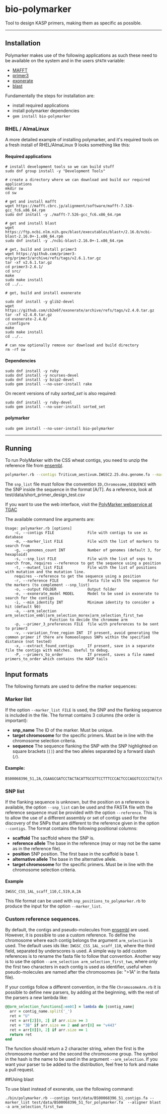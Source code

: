 # bio-polymarker

Tool to design KASP primers, making them as specific as possible.

---

## Installation

Polymarker makes use of the following applications as such these need to be available on the system and in the users
```$PATH``` variable:

* [MAFFT](https://mafft.cbrc.jp/alignment/software/)
* [primer3](https://primer3.org/)
* [exonerate](https://github.com/cb2e6f/exonerate)
* [blast](https://blast.ncbi.nlm.nih.gov/doc/blast-help/downloadblastdata.html)

Fundamentally the steps for installation are:

* install required applications
* install polymarker dependencies
* `gem install bio-polymarker`

### RHEL / AlmaLinux

A more detailed example of installing polymarker, and it's required tools on a fresh install of RHEL/AlmaLinux 9 looks
something like this:

#### Required applications

```shell
# install development tools so we can build stuff
sudo dnf group install -y "Development Tools"

# create a directory where we can download and build our required applications
mkdir sw
cd sw

# get and install mafft
wget https://mafft.cbrc.jp/alignment/software/mafft-7.526-gcc_fc6.x86_64.rpm
sudo dnf install -y ./mafft-7.526-gcc_fc6.x86_64.rpm

# get and install blast
wget https://ftp.ncbi.nlm.nih.gov/blast/executables/blast+/2.16.0/ncbi-blast-2.16.0+-1.x86_64.rpm
sudo dnf install -y ./ncbi-blast-2.16.0+-1.x86_64.rpm 

# get, build and install primer3
wget https://github.com/primer3-org/primer3/archive/refs/tags/v2.6.1.tar.gz
tar -xf v2.6.1.tar.gz 
cd primer3-2.6.1/
cd src/
make
sudo make install
cd ../..

# get, build and install exonerate

sudo dnf install -y glib2-devel
wget https://github.com/cb2e6f/exonerate/archive/refs/tags/v2.4.0.tar.gz
tar -xf v2.4.0.tar.gz 
cd exonerate-2.4.0/
./configure
make
sudo make install
cd ../..

# can now optionally remove our download and build directory
rm -rf sw
```

#### Dependencies

```shell
sudo dnf install -y ruby
sudo dnf install -y ncurses-devel
sudo dnf install -y bzip2-devel
sudo gem install --no-user-install rake
```

On recent versions of ruby *sorted_set* is also required:

```shell
sudo dnf install -y ruby-devel
sudo gem install --no-user-install sorted_set
```

#### polymarker

```shell
sudo gem install --no-user-install bio-polymarker
```

---

## Running

To run PolyMarker with the CSS wheat contigs, you need to unzip the reference file
from  [ensembl](http://ftp.ensemblgenomes.org/pub/release-25/plants/fasta/triticum_aestivum/dna/Triticum_aestivum.IWGSC2.25.dna.genome.fa.gz).

```sh
polymarker.rb --contigs Triticum_aestivum.IWGSC2.25.dna.genome.fa --marker_list snp_list.csv --output output_folder
```

The ```snp_list``` file must follow the convention ```ID,Chromosome,SEQUENCE``` with the SNP inside the sequence in the
format [A/T]. As a reference, look at test/data/short_primer_design_test.csv

If you want to use the web interface, visit the [PolyMarker webservice at TGAC](http://polymarker.tgac.ac.uk)

The available command line arguments are:

```
Usage: polymarker.rb [options]
    -c, --contigs FILE               File with contigs to use as database
    -m, --marker_list FILE           File with the list of markers to search from
    -g, --genomes_count INT          Number of genomes (default 3, for hexaploid)
    -s, --snp_list FILE              File with the list of snps to search from, requires --reference to get the sequence using a position
    -t, --mutant_list FILE           File with the list of positions with mutation and the mutation line.
    requires --reference to get the sequence using a position
    -r, --reference FILE             Fasta file with the sequence for the markers (to complement --snp_list)
    -o, --output FOLDER              Output folder
    -e, --exonerate_model MODEL      Model to be used in exonerate to search for the contigs
    -i, --min_identity INT           Minimum identity to consider a hit (default 90)
    -a, --arm_selection arm_selection_embl|arm_selection_morex|arm_selection_first_two
                    Function to decide the chromome arm
    -p, --primer_3_preferences FILE  file with preferences to be sent to primer3
    -v, --variation_free_region INT  If present, avoid generating the common primer if there are homoeologous SNPs within the specified distance (not tested)
    -x, --extract_found_contigs      If present, save in a separate file the contigs with matches. Useful to debug.
    -P, --primers_to_order			 If present, saves a file named primers_to_order which contains the KASP tails
```

## Input formats

The following formats are used to define the marker sequences:

### Marker list

If the option ```--marker_list FILE``` is used, the SNP and the flanking sequence is included in the file. The format
contains 3 columns (the order is important):

* **snp_name** The ID of the marker. Must be unique.
* **target chromosome** for the specific primers. Must be in line with the chromosome selection criteria.
* **sequence** The sequence flanking the SNP with the SNP highlighted on square brackets (```[]```) and the two alleles
  separated by a forward slash (```/```).

#### Example:

```
BS00068396_51,2A,CGAAGCGATCCTACTACATTGCGTTCCTTTCCCACTCCCAGGTCCCCCTA[T/C]ATGCAGGATCTTGATTAGTCGTGTGAACAACTGAAATTTGAGCGCCACAA
```

### SNP list

If the flanking sequence is unknown, but the position on a reference is available, the option ```--snp_list``` can be
used and the FASTA file with the reference sequence must be provided with the option ```--reference```. This is to allow
the use of a different assembly or set of contigs used for the discovery of the SNPs that are different to the reference
given in the option ```--contigs```. The format contains the following positional columns:

* **scaffold** The sacffold where the SNP is.
* **reference allele** The base in the reference (may or may not be the same as in the reference file).
* **position** SNP position. The first base in the scaffold is base 1.
* **alternative allele** The base in the alternative allele.
* **target chromosome** for the specific primers. Must be in line with the chromosome selection criteria.

#### Example

```
IWGSC_CSS_1AL_scaff_110,C,519,A,2A
```

This file format can be used with ```snp_positions_to_polymarker.rb``` to produce the input for the option
```--marker_list```.

### Custom reference sequences.

By default, the contigs and pseudo-molecules
from [ensembl](ftp://ftp.ensemblgenomes.org/pub/release-25/plants/fasta/triticum_aestivum/dna/Triticum_aestivum.IWGSC2.25.dna.genome.fa.gz
) are used. However, it is possible to use a custom reference. To define the chromosome where each contig belongs the
argument ```arm_selection``` is used. The default uses ids like: ```IWGSC_CSS_1AL_scaff_110```, where the third field,
separated by underscores is used. A simple way to add custom references is to rename the fasta file to follow that
convention. Another way is to use the option ```--arm_selection arm_selection_first_two```, where only the first two
characters in each contig is used as identifier, useful when pseudo-molecules are named after the chromosomes (ie: ">1A"
in the fasta file).

If your contigs follow a different convention, in the file ```ChromosomeArm.rb``` it is possible to define new parsers,
by adding at the beginning, with the rest of the parsers a new lambda like:

```rb
@@arm_selection_functions[:embl] = lambda do |contig_name|
  arr = contig_name.split('_')
  ret = "U"
  ret = arr[2][0, 2] if arr.size >= 3
  ret = "3B" if arr.size == 2 and arr[0] == "v443"
  ret = arr[0][0, 2] if arr.size == 1
  return ret
end
```

The function should return a 2 character string, when the first is the chromosome number and the second the chromosome
group. The symbol in the hash is the name to be used in the argument ```--arm_selection```. If you want your parser to
be added to the distribution, feel free to fork and make a pull request.

##Using blast

To use blast instead of exonerate, use the following command:

```
./bin/polymarker.rb --contigs test/data/BS00068396_51_contigs.fa --marker_list test/data/BS00068396_51_for_polymarker.fa  --aligner blast  -a arm_selection_first_two
```
